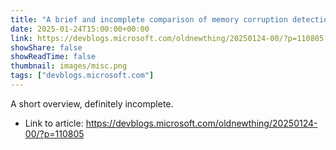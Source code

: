 ```yaml
---
title: "A brief and incomplete comparison of memory corruption detection tools"
date: 2025-01-24T15:00:00+00:00
link: https://devblogs.microsoft.com/oldnewthing/20250124-00/?p=110805
showShare: false
showReadTime: false
thumbnail: images/misc.png
tags: ["devblogs.microsoft.com"]
---
```

A short overview, definitely incomplete.

- Link to article: https://devblogs.microsoft.com/oldnewthing/20250124-00/?p=110805